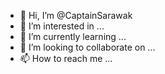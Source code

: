 - 👋 Hi, I’m @CaptainSarawak
- 👀 I’m interested in ...
- 🌱 I’m currently learning ...
- 💞️ I’m looking to collaborate on ...
- 📫 How to reach me ...

<!---
CaptainSarawak/CaptainSarawak is a ✨ special ✨ repository because its `README.md` (this file) appears on your GitHub profile.
You can click the Preview link to take a look at your changes.
--->
